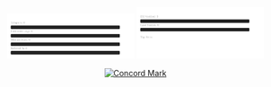 <p align="center">
  <img src="docs/img/mission_eye.svg" alt="Mission Eye" width="45%" />
  <img src="docs/img/credibility_eye.svg" alt="Credibility Eye" width="45%" />
</p>
<p align="center">
  <a href="docs/decisions/"><img src="docs/img/concord_mark.svg" alt="Concord Mark" height="28"/></a>
</p>
